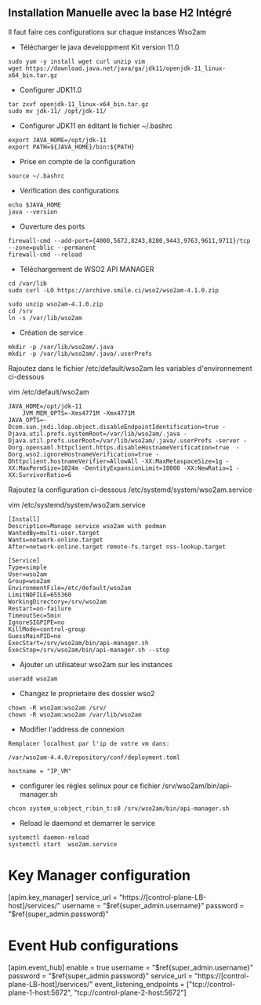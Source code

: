 
## Installation Manuelle avec la base H2 Intégré

Il faut faire ces configurations  sur chaque instances Wso2am

- Télécharger le java developpment Kit version 11.0

```
sudo yum -y install wget curl unzip vim
wget https://download.java.net/java/ga/jdk11/openjdk-11_linux-x64_bin.tar.gz
```

- Configurer JDK11.0

```
tar zxvf openjdk-11_linux-x64_bin.tar.gz
sudo mv jdk-11/ /opt/jdk-11/
```

- Configurer JDK11 en éditant le fichier ~/.bashrc

```
export JAVA_HOME=/opt/jdk-11
export PATH=${JAVA_HOME}/bin:${PATH}
```

- Prise en compte de la configuration

```
source ~/.bashrc
```

- Vérification des configurations

```
echo $JAVA_HOME
java --version
```

- Ouverture des ports

```
firewall-cmd --add-port={4000,5672,8243,8280,9443,9763,9611,9711}/tcp --zone=public --permanent
firewall-cmd --reload
```

- Téléchargement de WSO2 API MANAGER

```
cd /var/lib
sudo curl -LO https://archive.smile.ci/wso2/wso2am-4.1.0.zip
```

```
sudo unzip wso2am-4.1.0.zip
cd /srv
ln -s /var/lib/wso2am
```

- Création de service

```
mkdir -p /var/lib/wso2am/.java
mkdir -p /var/lib/wso2am/.java/.userPrefs
```

Rajoutez dans le fichier /etc/default/wso2am   les variables d'environnement ci-dessous

vim /etc/default/wso2am

```
JAVA_HOME=/opt/jdk-11
    JVM_MEM_OPTS=-Xms4771M -Xmx4771M
JAVA_OPTS=-Dcom.sun.jndi.ldap.object.disableEndpointIdentification=true -Djava.util.prefs.systemRoot=/var/lib/wso2am/.java -Djava.util.prefs.userRoot=/var/lib/wso2am/.java/.userPrefs -server -Dorg.opensaml.httpclient.https.disableHostnameVerification=true  -Dorg.wso2.ignoreHostnameVerification=true -Dhttpclient.hostnameVerifier=AllowAll -XX:MaxMetaspaceSize=1g -XX:MaxPermSize=1024m -DentityExpansionLimit=10000 -XX:NewRatio=1 -XX:SurvivorRatio=6
```

Rajoutez la  configuration ci-dessous  /etc/systemd/system/wso2am.service

vim /etc/systemd/system/wso2am.service

```
[Install]
Description=Manage service wso2am with podman
WantedBy=multi-user.target
Wants=network-online.target
After=network-online.target remote-fs.target nss-lookup.target

[Service]
Type=simple
User=wso2am
Group=wso2am
EnvironmentFile=/etc/default/wso2am
LimitNOFILE=655360
WorkingDirectory=/srv/wso2am
Restart=on-failure
TimeoutSec=5min
IgnoreSIGPIPE=no
KillMode=control-group
GuessMainPID=no
ExecStart=/srv/wso2am/bin/api-manager.sh
ExecStop=/srv/wso2am/bin/api-manager.sh --stop
```

- Ajouter un utilisateur wso2am sur les instances

```
useradd wso2am
```

- Changez le proprietaire des dossier wso2

```
chown -R wso2am:wso2am /srv/
chown -R wso2am:wso2am /var/lib/wso2am
```
- Modifier l'address de connexion

```
Remplacer localhost par l'ip de votre vm dans:

/var/wso2am-4.4.0/repository/conf/deployment.toml

hostname = "IP_VM"
```

- configurer les règles selinux pour ce fichier  /srv/wso2am/bin/api-manager.sh

```
chcon system_u:object_r:bin_t:s0 /srv/wso2am/bin/api-manager.sh
```

- Reload le daemond et demarrer le service

```
systemctl daemon-reload
systemctl start  wso2am.service
```
# Key Manager configuration
[apim.key_manager]
service_url = "https://[control-plane-LB-host]/services/"
username = "$ref{super_admin.username}"
password = "$ref{super_admin.password}"

# Event Hub configurations
[apim.event_hub]
enable = true
username = "$ref{super_admin.username}"
password = "$ref{super_admin.password}"
service_url = "https://[control-plane-LB-host]/services/"
event_listening_endpoints = ["tcp://control-plane-1-host:5672", "tcp://control-plane-2-host:5672"]

